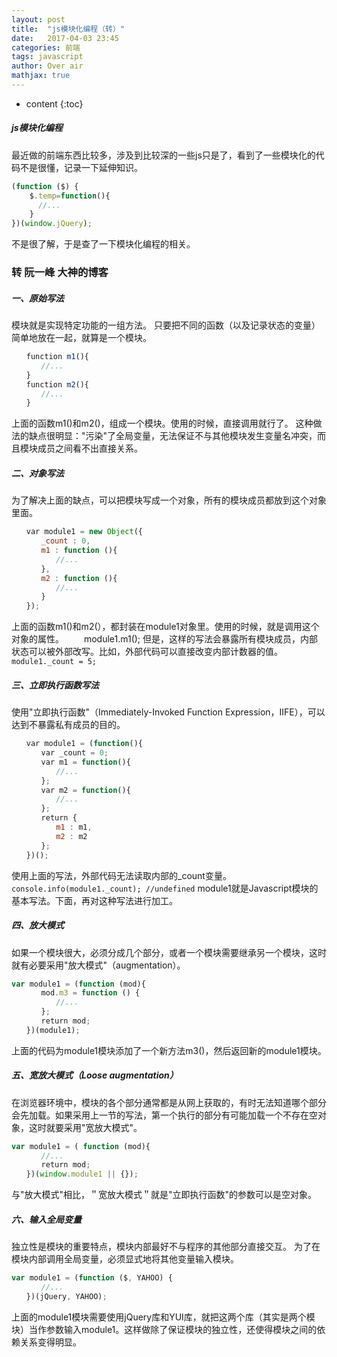 ```yaml
---
layout: post
title:  "js模块化编程（转）"
date:   2017-04-03 23:45
categories: 前端
tags: javascript
author: Over air
mathjax: true
---
```

* content
{:toc}

##### js模块化编程
最近做的前端东西比较多，涉及到比较深的一些js只是了，看到了一些模块化的代码不是很懂，记录一下延伸知识。
```js
(function ($) {
    $.temp=function(){
      //...
    }
})(window.jQuery);
```
不是很了解，于是查了一下模块化编程的相关。

### 转 阮一峰 大神的博客
[链接]:http://www.ruanyifeng.com/blog/2012/10/javascript_module.html

##### 一、原始写法
模块就是实现特定功能的一组方法。
只要把不同的函数（以及记录状态的变量）简单地放在一起，就算是一个模块。
```js
　　function m1(){
　　　　//...
　　}
　　function m2(){
　　　　//...
　　}
```
上面的函数m1()和m2()，组成一个模块。使用的时候，直接调用就行了。
这种做法的缺点很明显："污染"了全局变量，无法保证不与其他模块发生变量名冲突，而且模块成员之间看不出直接关系。
##### 二、对象写法
为了解决上面的缺点，可以把模块写成一个对象，所有的模块成员都放到这个对象里面。
```js
　　var module1 = new Object({
　　　　_count : 0,
　　　　m1 : function (){
　　　　　　//...
　　　　},
　　　　m2 : function (){
　　　　　　//...
　　　　}
　　});
```
上面的函数m1()和m2(），都封装在module1对象里。使用的时候，就是调用这个对象的属性。
　　module1.m1();
但是，这样的写法会暴露所有模块成员，内部状态可以被外部改写。比如，外部代码可以直接改变内部计数器的值。
`module1._count = 5;`
##### 三、立即执行函数写法
使用"立即执行函数"（Immediately-Invoked Function Expression，IIFE），可以达到不暴露私有成员的目的。
```js
　　var module1 = (function(){
　　　　var _count = 0;
　　　　var m1 = function(){
　　　　　　//...
　　　　};
　　　　var m2 = function(){
　　　　　　//...
　　　　};
　　　　return {
　　　　　　m1 : m1,
　　　　　　m2 : m2
　　　　};
　　})();
```
使用上面的写法，外部代码无法读取内部的_count变量。
　　`console.info(module1._count); //undefined`
module1就是Javascript模块的基本写法。下面，再对这种写法进行加工。
##### 四、放大模式
如果一个模块很大，必须分成几个部分，或者一个模块需要继承另一个模块，这时就有必要采用"放大模式"（augmentation）。
```js
var module1 = (function (mod){
　　　　mod.m3 = function () {
　　　　　　//...
　　　　};
　　　　return mod;
　　})(module1);
```
上面的代码为module1模块添加了一个新方法m3()，然后返回新的module1模块。
##### 五、宽放大模式（Loose augmentation）
在浏览器环境中，模块的各个部分通常都是从网上获取的，有时无法知道哪个部分会先加载。如果采用上一节的写法，第一个执行的部分有可能加载一个不存在空对象，这时就要采用"宽放大模式"。
```js
var module1 = ( function (mod){
　　　　//...
　　　　return mod;
　　})(window.module1 || {});
```
与"放大模式"相比，＂宽放大模式＂就是"立即执行函数"的参数可以是空对象。
##### 六、输入全局变量
独立性是模块的重要特点，模块内部最好不与程序的其他部分直接交互。
为了在模块内部调用全局变量，必须显式地将其他变量输入模块。
```js
var module1 = (function ($, YAHOO) {
　　　　//...
　　})(jQuery, YAHOO);
```
上面的module1模块需要使用jQuery库和YUI库，就把这两个库（其实是两个模块）当作参数输入module1。这样做除了保证模块的独立性，还使得模块之间的依赖关系变得明显。
